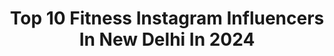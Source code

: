 ---
title: Top 10 Fitness Instagram Influencers In New Delhi In 2024
description: >-
  Find top fitness Instagram influencers in New Delhi in 2024. Most popular hashtags: #love #fitness #ootd #reels.
platform: Instagram
hits: 39
text_top: Analyze the best Instagram influencers on inBeat.
text_bottom: Our database holds 39 Instagram influencers like this in New Delhi, India for you to connect with.
profiles:
  - username: "i_am_sharik_"
    fullname: >-
      S H A R I K - P O P 🌚
    bio: >-
      🌙ٱلْحَمْدُ لِلَّٰهِ 23👨🏻‍🎤 Managed by :- @gm_talents_ 2.8M on Moj 🎭 1.3M on Mx Takatak ♥️ Fitness Icon 💪 Etawah - New Delhi 📍
    location: "India"
    followers: 750089
    engagement: 56
    commentsToLikes: 0.005483
    id: ck8wf3bo9f2790j783h7f2svb
    verified: false
    hashtags: "#islam, #keepgoing, #muslim, #sharikpoplover"
  - username: "itz.manish.choudhary"
    fullname: >-
      ★𝐌𝐚𝐧𝐢𝐬𝐡 𝐌𝐮𝐧𝐝𝐞𝐥★
    bio: >-
      👑 वीर तेजाजी 👑 #living_life_on_my_own_terms #king_of_own_life🔱 #give_respect_take_respect😎 #mahakal🙏 #XV_feb_🎂
    location: "India"
    followers: 2825
    engagement: 1071
    commentsToLikes: 0.147880
    id: ckap1tyhow4uv0i78owey45r1
    verified: false
    hashtags: "#jattlife, #fashionblogger, #happy, #choudhary"
  - username: "aditya_rana"
    fullname: >-
      Aditya rana
    bio: >-
      New Delhi📍 Airline Pilot | Airbus 320 ✈️ Travel | Lifestyle Snapchat - aditya_rana25 📧adityaranainfo@gmail.com
    location: "India"
    followers: 63547
    engagement: 1699
    commentsToLikes: 0.010389
    id: ck8t46xld5pl60j78q8a8q24r
    verified: false
    hashtags: "#pet, #ootd, #menswear, #dubai"
  - username: "kiara.fulara"
    fullname: >-
      Kiara 👰🏻
    bio: >-
      👗|| FASHION 👜|| LIFESTYLE 🛵|| TRAVEL 🇮🇳|| NEW DELHI ( INDIA ) 📬|| DM or Mail Queries/Collabs 🔻SUBSCRIBE🔻
    location: "India"
    followers: 193642
    engagement: 2875
    commentsToLikes: 0.007709
    id: ck8werlb1ei8t0j789nw8tukn
    verified: false
    hashtags: "#styleblogger, #ootd, #lifestyle, #trending"
  - username: "mohit_bisht"
    fullname: >-
      Mohit Bisht
    bio: >-
      📍New Delhi 🙅🏻‍♂️ Partner @moyo_apparels 🖥 Streamer @mobeast_official 👕 @nexstepapparel (code - MOHIT) 💪🏻 @muscleblaze (code - MOHIT30) 🎥Youtube 👇
    location: "India"
    followers: 26944
    engagement: 2916
    commentsToLikes: 0.012626
    id: ck6u0w3dyi2uh0j71qgl9sdkw
    verified: false
    hashtags: "#explore, #funny, #gymmemes, #reels"
  - username: "sktphotos"
    fullname: >-
      Shashank Tyagi
    bio: >-
      Freelance Photographer Our Fortes:- Fashion . Jewellery . Products 📍 New Delhi . 📩tyagishashank@sktphotos.com
    location: "India"
    followers: 21549
    engagement: 345
    commentsToLikes: 0.002648
    id: ck5hrfrg8usyw0i11oymtiaxr
    verified: false
    hashtags: "#male, #productshoot, #productphotographer, #editorial"
  - username: "masoomshankarofficial"
    fullname: >-
      Maasoom Shankar
    bio: >-
      Metamorphosing 🦋🤍🧿 📍Mumbai | Chennai | New Delhi | Hyderabad
    location: "India"
    followers: 606008
    engagement: 188
    commentsToLikes: 0.011484
    id: ck14jt439m1r50i19809dnhvt
    verified: false
    hashtags: "#live, #potraitphotography, #blogger, #bollywoodmovies"
  - username: "iamsukhmanibedi"
    fullname: >-
      Sukhmani Kaur Bedi
    bio: >-
      #SKBLIVE New Delhi - Shillong For show bookings - +91 98916 12000
    location: "India"
    followers: 36290
    engagement: 62
    commentsToLikes: 0.110310
    id: ckaoz9k0akyno0i78qowdg5ug
    verified: true
    hashtags: "#trending, #fitnessmotivation, #love, #video"
  - username: "styleawhileofficial"
    fullname: >-
      Shreya Jain
    bio: >-
      Fashion | Lifestyle | Fitness | Dance | Beauty ✨ 👗 Costume Stylist 🐶 Dog Lover 📍 New Delhi / Punjab ☎️ Managed by One Club
    location: "India"
    followers: 277225
    engagement: 30
    commentsToLikes: 0.069050
    id: ck9wgrkyfuokp0j78wjzd69ae
    verified: true
    hashtags: "#ayurvedichealingvillage, #fashion, #healingretreat, #fyp"
  - username: "muufatt_"
    fullname: >-
      Swarnima
    bio: >-
      Business Development💸 Data Analytics📈📊 New Delhi to 🇨🇦 ❤️
    location: "India"
    followers: 6608
    engagement: 1756
    commentsToLikes: 0.106244
    id: ck8wg7hblguy00j785tcnx2hy
    verified: false
    hashtags: "#canada, #weightloss, #workout, #fallvibes"
---